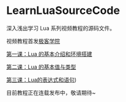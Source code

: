 # LearnLuaSourceCode

深入浅出学习 Lua 系列视频教程的源码文件。

视频教程首发[极客学院](http://jikexueyuan.com)

[第一课：Lua 的基本介绍和环境搭建](http://www.jikexueyuan.com/course/1707.html?hmsr=teacher_suool_c1707)

[第二课：Lua 的基本值与类型](http://www.jikexueyuan.com/course/1803.html?hmsr=teacher_suool_c1803)

[第三课：Lua的表达式和语句](http://www.jikexueyuan.com/course/1902.html?hmsr=teacher_suool_c1902))

目前教程正在连载发布中，敬请期待~
